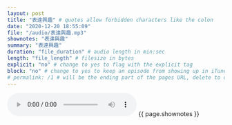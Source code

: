 ```yaml
---
layout: post
title: "表達興趣" # quotes allow forbidden characters like the colon
date: "2020-12-20 18:55:09"
file: "/audio/表達興趣.mp3"
shownotes: "表達興趣"
summary: "表達興趣"
duration: "file_duration" # audio length in min:sec
length: "file_length" # filesize in bytes
explicit: "no" # change to yes to flag with the explicit tag
block: "no" # change to yes to keep an episode from showing up in iTunes
# permalink: /1 # will be the ending part of the pages URL, delete to default to the title
---
```


<audio controls>
<source src="{{site.url}}{{site.baseurl}}{{ page.file }}" type="audio/x-mp3">
Your browser does not support the audio element.
</audio>
{{ page.shownotes }}
